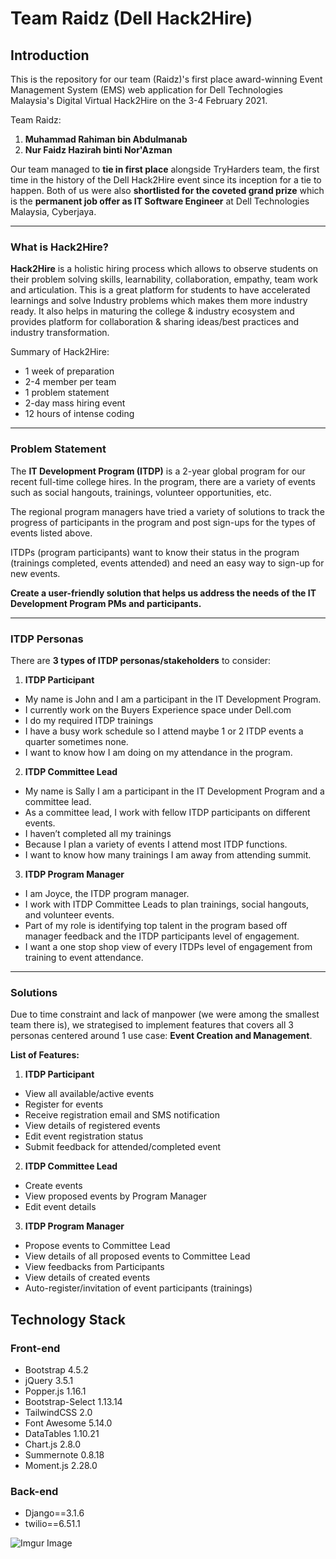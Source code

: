# Team Raidz (Dell Hack2Hire)

## Introduction

This is the repository for our team (Raidz)'s first place award-winning Event Management System (EMS) web application for Dell Technologies Malaysia's Digital Virtual Hack2Hire on the 3-4 February 2021.

Team Raidz:
1. **Muhammad Rahiman bin Abdulmanab**
2. **Nur Faidz Hazirah binti Nor'Azman**

Our team managed to **tie in first place** alongside TryHarders team, the first time in the history of the Dell Hack2Hire event since its inception for a tie to happen. Both of us were also **shortlisted for the coveted grand prize** which is the **permanent job offer as IT Software Engineer** at Dell Technologies Malaysia, Cyberjaya.

<hr>

### What is Hack2Hire?

**Hack2Hire** is a holistic hiring process which allows to observe students on their problem solving skills, learnability, collaboration, empathy, team work and articulation. This is a great platform for students to have accelerated learnings and solve Industry problems which makes them more industry ready. It also helps in maturing the college & industry ecosystem and provides platform for collaboration & sharing ideas/best practices and industry transformation. 

Summary of Hack2Hire:
- 1 week of preparation
- 2-4 member per team
- 1 problem statement
- 2-day mass hiring event
- 12 hours of intense coding

<hr>

### Problem Statement

The **IT Development Program (ITDP)** is a 2-year global program for our recent full-time college hires. In the program, there are a variety of events such as social hangouts, trainings, volunteer opportunities, etc. 

The regional program managers have tried a variety of solutions to track the progress of participants in the program and post sign-ups for the types of events listed above. 

ITDPs (program participants) want to know their status in the program (trainings completed, events attended) and need an easy way to sign-up for new events. 

**Create a user-friendly solution that helps us address the needs of the IT Development Program PMs and participants.**

<hr>

### ITDP Personas

There are **3 types of ITDP personas/stakeholders** to consider:

1. **ITDP Participant**
- My name is John and I am a participant in the IT Development Program. 
- I currently work on the Buyers Experience space under Dell.com
- I do my required ITDP trainings
- I have a busy work schedule so I attend maybe 1 or 2 ITDP events a quarter sometimes none.
- I want to know how I am doing on my attendance in the program.

2. **ITDP Committee Lead**
- My name is Sally I am a participant in the IT Development Program and a committee lead.
- As a committee lead, I work with fellow ITDP participants on different events. 
- I haven’t completed all my trainings
- Because I plan a variety of events I attend most ITDP functions. 
- I want to know how many trainings I am away from attending summit. 

3. **ITDP Program Manager**
- I am Joyce, the ITDP program manager.
- I work with ITDP Committee Leads to plan trainings, social hangouts, and volunteer events. 
- Part of my role is identifying top talent in the program based off manager feedback and the ITDP participants level of engagement.
- I want a one stop shop view of every ITDPs level of engagement from training to event attendance.

<hr>

### Solutions

Due to time constraint and lack of manpower (we were among the smallest team there is), we strategised to implement features that covers all 3 personas centered around 1 use case: **Event Creation and Management**.

**List of Features:**
1. **ITDP Participant**
- View all available/active events 
- Register for events
- Receive registration email and SMS notification
- View details of registered events
- Edit event registration status 
- Submit feedback for attended/completed event

2. **ITDP Committee Lead**
- Create events
- View proposed events by Program Manager
- Edit event details

3. **ITDP Program Manager**
- Propose events to Committee Lead
- View details of all proposed events to Committee Lead
- View feedbacks from Participants
- View details of created events
- Auto-register/invitation of event participants (trainings)


## Technology Stack

### Front-end
* Bootstrap 4.5.2
* jQuery 3.5.1
* Popper.js 1.16.1
* Bootstrap-Select 1.13.14
* TailwindCSS 2.0
* Font Awesome 5.14.0
* DataTables 1.10.21
* Chart.js 2.8.0
* Summernote 0.8.18
* Moment.js 2.28.0
  
### Back-end

* Django==3.1.6
* twilio==6.51.1

![Imgur Image](https://imgur.com/Oeb5R9N.jpg)